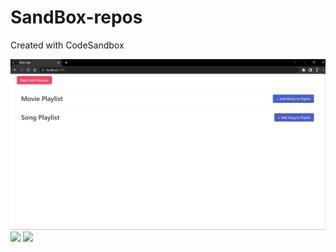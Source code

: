 # SandBox-repos
Created with CodeSandbox

![](screenshots/1.png)
![](screenshots/2png)
![](screenshots/3png)
